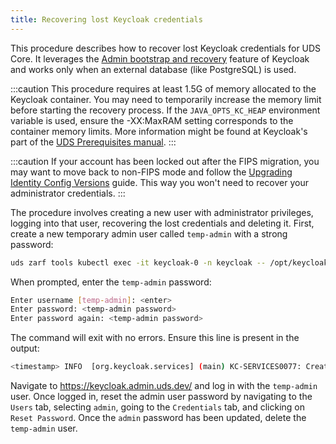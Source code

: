 ```yaml
---
title: Recovering lost Keycloak credentials
---
```


This procedure describes how to recover lost Keycloak credentials for UDS Core. It leverages the [Admin bootstrap and recovery](https://www.keycloak.org/server/bootstrap-admin-recovery) feature of Keycloak and works only when an external database (like PostgreSQL) is used. 

:::caution
This procedure requires at least 1.5G of memory allocated to the Keycloak container. You may need to temporarily increase the memory limit before starting the recovery process. If the `JAVA_OPTS_KC_HEAP` environment variable is used, ensure the -XX:MaxRAM setting corresponds to the container memory limits. More information might be found at Keycloak's part of the [UDS Prerequisites manual](/reference/uds-core/prerequisites/).
:::

:::caution
If your account has been locked out after the FIPS migration, you may want to move back to non-FIPS mode and follow the [Upgrading Identity Config Versions](https://uds.defenseunicorns.com/reference/uds-core/idam/upgrading-versions/) guide. This way you won't need to recover your administrator credentials. 
:::

The procedure involves creating a new user with administrator privileges, logging into that user, recovering the lost credentials and deleting it. First, create a new temporary admin user called `temp-admin` with a strong password:

```bash
uds zarf tools kubectl exec -it keycloak-0 -n keycloak -- /opt/keycloak/bin/kc.sh bootstrap-admin user --verbose --optimized --http-management-port=9001
```

When prompted, enter the `temp-admin` password:

```bash
Enter username [temp-admin]: <enter>
Enter password: <temp-admin password>
Enter password again: <temp-admin password>
```

The command will exit with no errors. Ensure this line is present in the output:

```bash
<timestamp> INFO  [org.keycloak.services] (main) KC-SERVICES0077: Created temporary admin user with username temp-admin
```

Navigate to https://keycloak.admin.uds.dev/ and log in with the `temp-admin` user. Once logged in, reset the admin user password by navigating to the `Users` tab, selecting `admin`, going to the `Credentials` tab, and clicking on `Reset Password`. Once the `admin` password has been updated, delete the `temp-admin` user.
